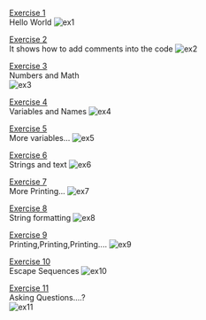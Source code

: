 [Exercise 1](https://github.com/MathiSurya/Ruby/blob/main/Exercises/ex1.rb)  
Hello World
![ex1](https://user-images.githubusercontent.com/28948551/105454030-4319f300-5ca7-11eb-99fd-6f0f4affec85.PNG)

[Exercise 2](https://github.com/MathiSurya/Ruby/blob/main/Exercises/ex2.rb)  
It shows how to add comments into the code
![ex2](https://user-images.githubusercontent.com/28948551/105458125-f7b71300-5cad-11eb-9717-9965a95e1d0a.png)

[Exercise 3](https://github.com/MathiSurya/Ruby/blob/main/Exercises/ex3.rb)  
Numbers and Math  
![ex3](https://user-images.githubusercontent.com/28948551/105468063-87fc5480-5cbc-11eb-8d9c-1651e14b4d60.PNG)

[Exercise 4](https://github.com/MathiSurya/Ruby/blob/main/Exercises/ex4.rb)  
Variables and Names
![ex4](https://user-images.githubusercontent.com/28948551/105569949-18de3900-5d6c-11eb-85d5-79da327ec493.PNG)

[Exercise 5](https://github.com/MathiSurya/Ruby/blob/main/Exercises/ex5.rb)   
More variables...
![ex5](https://user-images.githubusercontent.com/28948551/105571327-25b35a80-5d75-11eb-85fc-b08f24200063.PNG)
 
[Exercise 6](https://github.com/MathiSurya/Ruby/blob/main/Exercises/ex6.rb)  
Strings and text
![ex6](https://user-images.githubusercontent.com/28948551/105573116-539e9c00-5d81-11eb-93f2-8960262b0df7.PNG)

[Exercise 7](https://github.com/MathiSurya/Ruby/blob/main/Exercises/ex7.rb)   
More Printing...
![ex7](https://user-images.githubusercontent.com/28948551/105573762-e04b5900-5d85-11eb-9864-f14d96c52e76.PNG)

[Exercise 8](https://github.com/MathiSurya/Ruby/blob/main/Exercises/ex8.rb)   
String formatting
![ex8](https://user-images.githubusercontent.com/28948551/105630788-19142c80-5e71-11eb-902e-f0cc8c4bf111.PNG)

[Exercise 9](https://github.com/MathiSurya/Ruby/blob/main/Exercises/ex9.rb)   
Printing,Printing,Printing....
![ex9](https://user-images.githubusercontent.com/28948551/105951235-b94a9b00-6095-11eb-95c1-5634332ad10b.PNG)

[Exercise 10](https://github.com/MathiSurya/Ruby/blob/main/Exercises/exe10.rb)  
Escape Sequences
![ex10](https://user-images.githubusercontent.com/28948551/105960701-9a530580-60a3-11eb-8d5e-b681f9662c22.PNG)

[Exercise 11](https://github.com/MathiSurya/Ruby/blob/main/Exercises/exe11.rb)   
Asking Questions....?    
![ex11](https://user-images.githubusercontent.com/28948551/106026658-1a9f5800-60f0-11eb-8071-a46293fadc9b.PNG)



